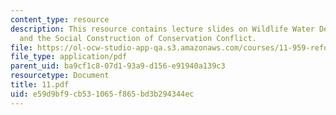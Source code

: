 ```yaml
---
content_type: resource
description: This resource contains lecture slides on Wildlife Water Developments
  and the Social Construction of Conservation Conflict.
file: https://ol-ocw-studio-app-qa.s3.amazonaws.com/courses/11-959-reforming-natural-resources-governance-failings-of-scientific-rationalism-and-alternatives-for-building-common-ground-january-iap-2007/e59d9bf9cb531065f865bd3b294344ec_11.pdf
file_type: application/pdf
parent_uid: ba9cf1c8-07d1-93a9-d156-e91940a139c3
resourcetype: Document
title: 11.pdf
uid: e59d9bf9-cb53-1065-f865-bd3b294344ec
---
```


